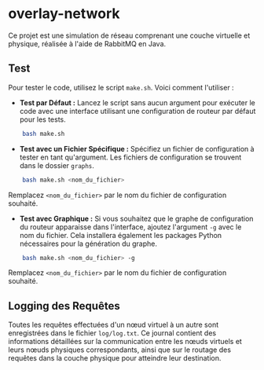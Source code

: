 # overlay-network

Ce projet est une simulation de réseau comprenant une couche virtuelle et physique, réalisée à l'aide de RabbitMQ en Java.

## Test

Pour tester le code, utilisez le script `make.sh`. Voici comment l'utiliser :

- **Test par Défaut :** Lancez le script sans aucun argument pour exécuter le code avec une interface utilisant une configuration de routeur par défaut pour les tests.

```bash
    bash make.sh
```

- **Test avec un Fichier Spécifique :** Spécifiez un fichier de configuration à tester en tant qu'argument. Les fichiers de configuration se trouvent dans le dossier `graphs`.

```bash
    bash make.sh <nom_du_fichier>
```

Remplacez `<nom_du_fichier>` par le nom du fichier de configuration souhaité.

- **Test avec Graphique :** Si vous souhaitez que le graphe de configuration du routeur apparaisse dans l'interface, ajoutez l'argument `-g` avec le nom du fichier. Cela installera également les packages Python nécessaires pour la génération du graphe.

```bash
    bash make.sh <nom_du_fichier> -g
```

Remplacez `<nom_du_fichier>` par le nom du fichier de configuration souhaité.

## Logging des Requêtes

Toutes les requêtes effectuées d'un nœud virtuel à un autre sont enregistrées dans le fichier `log/log.txt`. Ce journal contient des informations détaillées sur la communication entre les nœuds virtuels et leurs nœuds physiques correspondants, ainsi que sur le routage des requêtes dans la couche physique pour atteindre leur destination.
